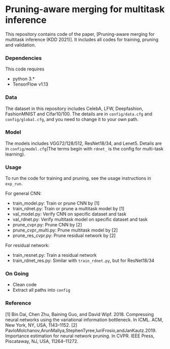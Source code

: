 # Pruning-aware merging for multitask inference

This repository contains code of the paper, [Pruning-aware merging for multitask inference (KDD 2021)]. 
It includes all codes for training, pruning and validation. 


### Dependencies

This code requires

 - python 3.*
 - TensorFlow v1.13

### Data

The dataset in this repository includes CelebA, LFW, Deepfashion, FashionMNIST and Cifar10/100. The details are in ```config/data.cfg``` and ```config/global.cfg```, and you need to change it to your own path.

### Model

The models includes VGG72/128/512, ResNet18/34, and Lenet5. Details are in ```config/model.cfg```(The terms begin with ```rdnet_``` is the config for multi-task learning). 

### Usage

To run the code for training and pruning, see the usage instructions in `exp_run`.

For general CNN:
- train_model.py: Train or prune CNN by [1]
- train_rdnet.py: Train or prune a multitask model by [1]
- val_model.py: Verify CNN on specific dataset and task
- val_rdnet.py: Verify multitask model on specific dataset and task
- prune_cvpr.py: Prune CNN by [2]
- prune_cvpr_multi.py: Prune multitask model by [2]
- prune_res_cvpr.py: Prune residual network by [2]

For residual network:
- train_resnet.py: Train a residual network
- train_rdnet_res.py: Similar with ```train_rdnet.py```, but for ResNet18/34

### On Going
- Clean code
- Extract all paths into ```config```

### Reference
[1] Bin Dai, Chen Zhu, Baining Guo, and David Wipf. 2018. Compressing neural networks using the variational information bottleneck. In ICML. ACM, New York, NY, USA, 1143–1152.
[2] PavloMolchanov,ArunMallya,StephenTyree,IuriFrosio,andJanKautz.2019. Importance estimation for neural network pruning. In CVPR. IEEE Press, Piscataway, NJ, USA, 11264–11272.